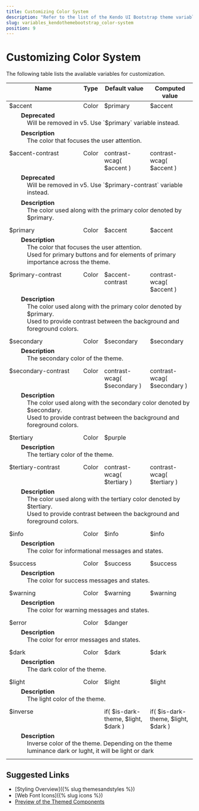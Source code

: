 ```yaml
---
title: Customizing Color System
description: "Refer to the list of the Kendo UI Bootstrap theme variables available for customization."
slug: variables_kendothemebootstrap_color-system
position: 9
---
```


# Customizing Color System

The following table lists the available variables for customization.


<style>
.theme-variables th,
.theme-variables td {
  vertical-align: top;
}

.color-preview {
  margin-right: .5em;
  border-radius: 50%;
  width: 1em;
  height: 1em;
  vertical-align: top;
  display: inline-block;
  border: 1px solid rgba(0,0,0,.08);
}

.theme-variables-description-container > div {
  margin: 0 0 .5em 2em;
}

.theme-variables-description {
  display: block;
  margin-left: 1em;
}
</style>


<table class="theme-variables">
  <colgroup>
    <col style="width: 200px; white-space:nowrap;" />
    <col />
    <col />
    <col />
  </colgroup>
  <thead>
    <tr>
      <th>Name</th>
      <th>Type</th>
      <th>Default value</th>
      <th>Computed value</th>
    </tr>
  </thead>
  <tbody>
    <tr>
      <td>$accent</td>
      <td>Color</td>
      <td> $primary</td>
      <td> $accent</td>
    </tr>
    <tr>
      <td colspan="4" class="theme-variables-description-container"><div><b>Deprecated</b><div class="theme-variables-description">Will be removed in v5. Use `$primary` variable instead.</div></div><div><b>Description</b><div class="theme-variables-description">The color that focuses the user attention.</div></div>
      </td>
    </tr>
    <tr>
      <td>$accent-contrast</td>
      <td>Color</td>
      <td> contrast-wcag( $accent )</td>
      <td> contrast-wcag( $accent )</td>
    </tr>
    <tr>
      <td colspan="4" class="theme-variables-description-container"><div><b>Deprecated</b><div class="theme-variables-description">Will be removed in v5. Use `$primary-contrast` variable instead.</div></div><div><b>Description</b><div class="theme-variables-description">The color used along with the primary color denoted by $primary.</div></div>
      </td>
    </tr>
    <tr>
      <td>$primary</td>
      <td>Color</td>
      <td> $accent</td>
      <td> $accent</td>
    </tr>
    <tr>
      <td colspan="4" class="theme-variables-description-container"><div><b>Description</b><div class="theme-variables-description">The color that focuses the user attention.<br />Used for primary buttons and for elements of primary importance across the theme.</div></div>
      </td>
    </tr>
    <tr>
      <td>$primary-contrast</td>
      <td>Color</td>
      <td> $accent-contrast</td>
      <td> contrast-wcag( $accent )</td>
    </tr>
    <tr>
      <td colspan="4" class="theme-variables-description-container"><div><b>Description</b><div class="theme-variables-description">The color used along with the primary color denoted by $primary.<br />Used to provide contrast between the background and foreground colors.</div></div>
      </td>
    </tr>
    <tr>
      <td>$secondary</td>
      <td>Color</td>
      <td> $secondary</td>
      <td> $secondary</td>
    </tr>
    <tr>
      <td colspan="4" class="theme-variables-description-container"><div><b>Description</b><div class="theme-variables-description">The secondary color of the theme.</div></div>
      </td>
    </tr>
    <tr>
      <td>$secondary-contrast</td>
      <td>Color</td>
      <td> contrast-wcag( $secondary )</td>
      <td> contrast-wcag( $secondary )</td>
    </tr>
    <tr>
      <td colspan="4" class="theme-variables-description-container"><div><b>Description</b><div class="theme-variables-description">The color used along with the secondary color denoted by $secondary.<br />Used to provide contrast between the background and foreground colors.</div></div>
      </td>
    </tr>
    <tr>
      <td>$tertiary</td>
      <td>Color</td>
      <td> $purple</td>
      <td> </td>
    </tr>
    <tr>
      <td colspan="4" class="theme-variables-description-container"><div><b>Description</b><div class="theme-variables-description">The tertiary color of the theme.</div></div>
      </td>
    </tr>
    <tr>
      <td>$tertiary-contrast</td>
      <td>Color</td>
      <td> contrast-wcag( $tertiary )</td>
      <td> contrast-wcag( $tertiary )</td>
    </tr>
    <tr>
      <td colspan="4" class="theme-variables-description-container"><div><b>Description</b><div class="theme-variables-description">The color used along with the tertiary color denoted by $tertiary.<br />Used to provide contrast between the background and foreground colors.</div></div>
      </td>
    </tr>
    <tr>
      <td>$info</td>
      <td>Color</td>
      <td> $info</td>
      <td> $info</td>
    </tr>
    <tr>
      <td colspan="4" class="theme-variables-description-container"><div><b>Description</b><div class="theme-variables-description">The color for informational messages and states.</div></div>
      </td>
    </tr>
    <tr>
      <td>$success</td>
      <td>Color</td>
      <td> $success</td>
      <td> $success</td>
    </tr>
    <tr>
      <td colspan="4" class="theme-variables-description-container"><div><b>Description</b><div class="theme-variables-description">The color for success messages and states.</div></div>
      </td>
    </tr>
    <tr>
      <td>$warning</td>
      <td>Color</td>
      <td> $warning</td>
      <td> $warning</td>
    </tr>
    <tr>
      <td colspan="4" class="theme-variables-description-container"><div><b>Description</b><div class="theme-variables-description">The color for warning messages and states.</div></div>
      </td>
    </tr>
    <tr>
      <td>$error</td>
      <td>Color</td>
      <td> $danger</td>
      <td> </td>
    </tr>
    <tr>
      <td colspan="4" class="theme-variables-description-container"><div><b>Description</b><div class="theme-variables-description">The color for error messages and states.</div></div>
      </td>
    </tr>
    <tr>
      <td>$dark</td>
      <td>Color</td>
      <td> $dark</td>
      <td> $dark</td>
    </tr>
    <tr>
      <td colspan="4" class="theme-variables-description-container"><div><b>Description</b><div class="theme-variables-description">The dark color of the theme.</div></div>
      </td>
    </tr>
    <tr>
      <td>$light</td>
      <td>Color</td>
      <td> $light</td>
      <td> $light</td>
    </tr>
    <tr>
      <td colspan="4" class="theme-variables-description-container"><div><b>Description</b><div class="theme-variables-description">The light color of the theme.</div></div>
      </td>
    </tr>
    <tr>
      <td>$inverse</td>
      <td></td>
      <td> if( $is-dark-theme, $light, $dark )</td>
      <td> if( $is-dark-theme, $light, $dark )</td>
    </tr>
    <tr>
      <td colspan="4" class="theme-variables-description-container"><div><b>Description</b><div class="theme-variables-description">Inverse color of the theme. Depending on the theme luminance dark or lught, it will be light or dark</div></div>
      </td>
    </tr>
    </tbody>
</table>


## Suggested Links

* [Styling Overview]({% slug themesandstyles %})
* [Web Font Icons]({% slug icons %})
* [Preview of the Themed Components](../)
